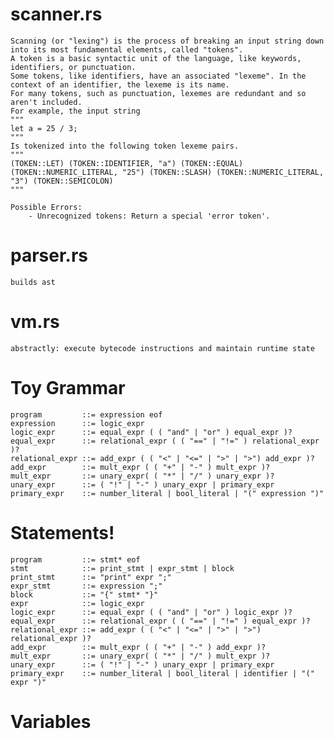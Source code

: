 # scanner.rs
    Scanning (or "lexing") is the process of breaking an input string down into its most fundamental elements, called "tokens". 
    A token is a basic syntactic unit of the language, like keywords, identifiers, or punctuation. 
    Some tokens, like identifiers, have an associated "lexeme". In the context of an identifier, the lexeme is its name.
    For many tokens, such as punctuation, lexemes are redundant and so aren't included.
    For example, the input string
    """
    let a = 25 / 3;
    """
    Is tokenized into the following token lexeme pairs.
    """
    (TOKEN::LET) (TOKEN::IDENTIFIER, "a") (TOKEN::EQUAL) (TOKEN::NUMERIC_LITERAL, "25") (TOKEN::SLASH) (TOKEN::NUMERIC_LITERAL, "3") (TOKEN::SEMICOLON)
    """

    Possible Errors: 
        - Unrecognized tokens: Return a special 'error token'.

# parser.rs
    builds ast
        
# vm.rs
    abstractly: execute bytecode instructions and maintain runtime state

# Toy Grammar
    program         ::= expression eof
    expression      ::= logic_expr
    logic_expr      ::= equal_expr ( ( "and" | "or" ) equal_expr )?
    equal_expr      ::= relational_expr ( ( "==" | "!=" ) relational_expr )?
    relational_expr ::= add_expr ( ( "<" | "<=" | ">" | ">") add_expr )?
    add_expr        ::= mult_expr ( ( "+" | "-" ) mult_expr )?
    mult_expr       ::= unary_expr( ( "*" | "/" ) unary_expr )?
    unary_expr      ::= ( "!" | "-" ) unary_expr | primary_expr
    primary_expr    ::= number_literal | bool_literal | "(" expression ")"

# Statements!
    program         ::= stmt* eof
    stmt            ::= print_stmt | expr_stmt | block
    print_stmt      ::= "print" expr ";"
    expr_stmt       ::= expression ";"
    block           ::= "{" stmt* "}"
    expr            ::= logic_expr
    logic_expr      ::= equal_expr ( ( "and" | "or" ) logic_expr )?
    equal_expr      ::= relational_expr ( ( "==" | "!=" ) equal_expr )?
    relational_expr ::= add_expr ( ( "<" | "<=" | ">" | ">") relational_expr )?
    add_expr        ::= mult_expr ( ( "+" | "-" ) add_expr )?
    mult_expr       ::= unary_expr( ( "*" | "/" ) mult_expr )?
    unary_expr      ::= ( "!" | "-" ) unary_expr | primary_expr
    primary_expr    ::= number_literal | bool_literal | identifier | "(" expr ")"

# Variables

